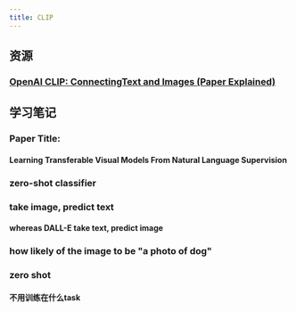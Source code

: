 ```yaml
---
title: CLIP
---
```


## 资源
### [OpenAI CLIP: ConnectingText and Images (Paper Explained)](https://www.youtube.com/watch?v=T9XSU0pKX2E)
## 学习笔记
### Paper Title:
#### Learning Transferable Visual Models From Natural Language Supervision
### zero-shot classifier
### take image, predict text
#### whereas DALL-E take text, predict image
### how likely of the image to be "a photo of dog"
### zero shot
#### 不用训练在什么task
